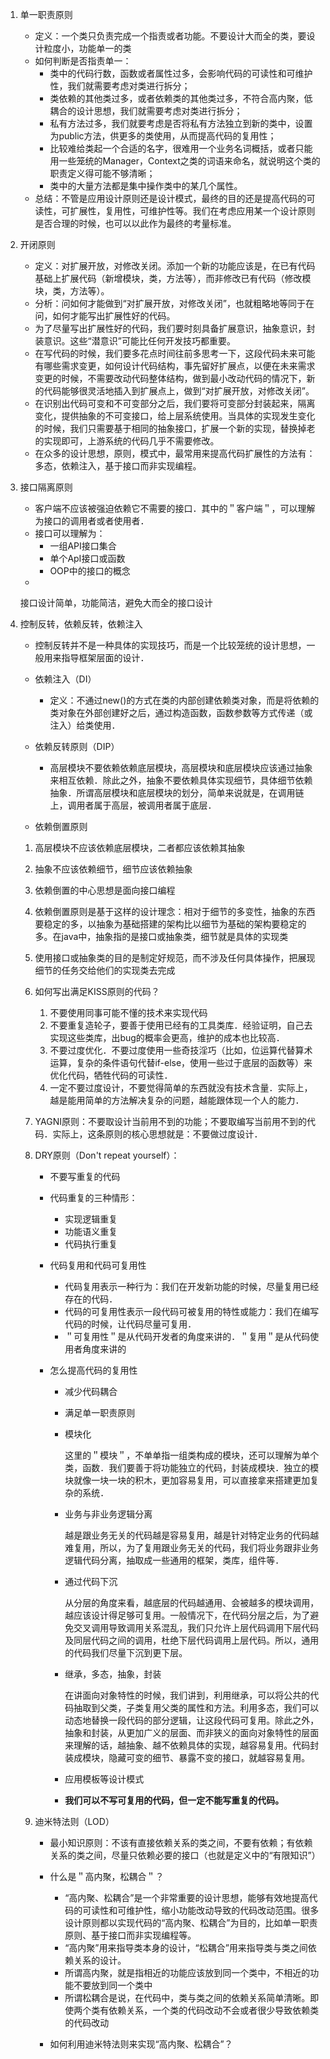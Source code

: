 1. 单一职责原则

   - 定义：一个类只负责完成一个指责或者功能。不要设计大而全的类，要设计粒度小，功能单一的类
   - 如何判断是否指责单一：
     - 类中的代码行数，函数或者属性过多，会影响代码的可读性和可维护性，我们就需要考虑对类进行拆分；
     - 类依赖的其他类过多，或者依赖类的其他类过多，不符合高内聚，低耦合的设计思想，我们就需要考虑对类进行拆分；
     - 私有方法过多，我们就要考虑是否将私有方法独立到新的类中，设置为public方法，供更多的类使用，从而提高代码的复用性；
     - 比较难给类起一个合适的名字，很难用一个业务名词概括，或者只能用一些笼统的Manager，Context之类的词语来命名，就说明这个类的职责定义得可能不够清晰；
     - 类中的大量方法都是集中操作类中的某几个属性。
   - 总结：不管是应用设计原则还是设计模式，最终的目的还是提高代码的可读性，可扩展性，复用性，可维护性等。我们在考虑应用某一个设计原则是否合理的时候，也可以以此作为最终的考量标准。

2. 开闭原则

   - 定义：对扩展开放，对修改关闭。添加一个新的功能应该是，在已有代码基础上扩展代码（新增模块，类，方法等），而非修改已有代码（修改模块，类，方法等）。
   - 分析：问如何才能做到“对扩展开放，对修改关闭”，也就粗略地等同于在问，如何才能写出扩展性好的代码。
   - 为了尽量写出扩展性好的代码，我们要时刻具备扩展意识，抽象意识，封装意识。这些“潜意识”可能比任何开发技巧都重要。
   - 在写代码的时候，我们要多花点时间往前多思考一下，这段代码未来可能有哪些需求变更，如何设计代码结构，事先留好扩展点，以便在未来需求变更的时候，不需要改动代码整体结构，做到最小改动代码的情况下，新的代码能够很灵活地插入到扩展点上，做到“对扩展开放，对修改关闭”。
   - 在识别出代码可变和不可变部分之后，我们要将可变部分封装起来，隔离变化，提供抽象的不可变接口，给上层系统使用。当具体的实现发生变化的时候，我们只需要基于相同的抽象接口，扩展一个新的实现，替换掉老的实现即可，上游系统的代码几乎不需要修改。
   - 在众多的设计思想，原则，模式中，最常用来提高代码扩展性的方法有：多态，依赖注入，基于接口而非实现编程。

3. 接口隔离原则

   - 客户端不应该被强迫依赖它不需要的接口．其中的＂客户端＂，可以理解为接口的调用者或者使用者．
   - 接口可以理解为：
      - 一组API接口集合
      - 单个ApI接口或函数
      - OOP中的接口的概念
   - 

   接口设计简单，功能简洁，避免大而全的接口设计

4. 控制反转，依赖反转，依赖注入

   - 控制反转并不是一种具体的实现技巧，而是一个比较笼统的设计思想，一般用来指导框架层面的设计．
   - 依赖注入（DI）
     - 定义：不通过new()的方式在类的内部创建依赖类对象，而是将依赖的类对象在外部创建好之后，通过构造函数，函数参数等方式传递（或注入）给类使用．
   - 依赖反转原则（DIP）
     - 高层模块不要依赖依赖底层模块，高层模块和底层模块应该通过抽象来相互依赖．除此之外，抽象不要依赖具体实现细节，具体细节依赖抽象．所谓高层模块和底层模块的划分，简单来说就是，在调用链上，调用者属于高层，被调用者属于底层．

   - 依赖倒置原则

   1. 高层模块不应该依赖底层模块，二者都应该依赖其抽象

   2. 抽象不应该依赖细节，细节应该依赖抽象

   3. 依赖倒置的中心思想是面向接口编程

   4. 依赖倒置原则是基于这样的设计理念：相对于细节的多变性，抽象的东西要稳定的多，以抽象为基础搭建的架构比以细节为基础的架构要稳定的多。在java中，抽象指的是接口或抽象类，细节就是具体的实现类

   5. 使用接口或抽象类的目的是制定好规范，而不涉及任何具体操作，把展现细节的任务交给他们的实现类去完成

   6. 如何写出满足KISS原则的代码？
      1. 不要使用同事可能不懂的技术来实现代码
      2. 不要重复造轮子，要善于使用已经有的工具类库．经验证明，自己去实现这些类库，出bug的概率会更高，维护的成本也比较高．
      3. 不要过度优化．不要过度使用一些奇技淫巧（比如，位运算代替算术运算，复杂的条件语句代替if-else，使用一些过于底层的函数等）来优化代码，牺牲代码的可读性．
      4. 一定不要过度设计，不要觉得简单的东西就没有技术含量．实际上，越是能用简单的方法解决复杂的问题，越能跟体现一个人的能力．
      
   7. YAGNI原则：不要取设计当前用不到的功能；不要取编写当前用不到的代码．实际上，这条原则的核心思想就是：不要做过度设计．

   8. DRY原则（Don't repeat yourself）：
      - 不要写重复的代码

      - 代码重复的三种情形：
        - 实现逻辑重复
        - 功能语义重复
        - 代码执行重复
        
      - 代码复用和代码可复用性

        - 代码复用表示一种行为：我们在开发新功能的时候，尽量复用已经存在的代码．
        - 代码的可复用性表示一段代码可被复用的特性或能力：我们在编写代码的时候，让代码尽量可复用．
        - ＂可复用性＂是从代码开发者的角度来讲的．＂复用＂是从代码使用者角度来讲的

      - 怎么提高代码的复用性
        - 减少代码耦合

        - 满足单一职责原则

        - 模块化

          这里的＂模块＂，不单单指一组类构成的模块，还可以理解为单个类，函数．我们要善于将功能独立的代码，封装成模块．独立的模块就像一块一块的积木，更加容易复用，可以直接拿来搭建更加复杂的系统．

        - 业务与非业务逻辑分离

          越是跟业务无关的代码越是容易复用，越是针对特定业务的代码越难复用，所以，为了复用跟业务无关的代码，我们将业务跟非业务逻辑代码分离，抽取成一些通用的框架，类库，组件等．

        - 通过代码下沉

          从分层的角度来看，越底层的代码越通用、会被越多的模块调用，越应该设计得足够可复用。一般情况下，在代码分层之后，为了避免交叉调用导致调用关系混乱，我们只允许上层代码调用下层代码及同层代码之间的调用，杜绝下层代码调用上层代码。所以，通用的代码我们尽量下沉到更下层。

        - 继承，多态，抽象，封装

          在讲面向对象特性的时候，我们讲到，利用继承，可以将公共的代码抽取到父类，子类复用父类的属性和方法。利用多态，我们可以动态地替换一段代码的部分逻辑，让这段代码可复用。除此之外，抽象和封装，从更加广义的层面、而非狭义的面向对象特性的层面来理解的话，越抽象、越不依赖具体的实现，越容易复用。代码封装成模块，隐藏可变的细节、暴露不变的接口，就越容易复用。

        - 应用模板等设计模式

        - **我们可以不写可复用的代码，但一定不能写重复的代码。**

   9. 迪米特法则（LOD）

      - 最小知识原则：不该有直接依赖关系的类之间，不要有依赖；有依赖关系的类之间，尽量只依赖必要的接口（也就是定义中的“有限知识”）
      
      - 什么是＂高内聚，松耦合＂？
        - “高内聚、松耦合”是一个非常重要的设计思想，能够有效地提高代码的可读性和可维护性，缩小功能改动导致的代码改动范围。很多设计原则都以实现代码的“高内聚、松耦合”为目的，比如单一职责原则、基于接口而非实现编程等。
        - “高内聚”用来指导类本身的设计，“松耦合”用来指导类与类之间依赖关系的设计。
        - 所谓高内聚，就是指相近的功能应该放到同一个类中，不相近的功能不要放到同一个类中
        - 所谓松耦合是说，在代码中，类与类之间的依赖关系简单清晰。即使两个类有依赖关系，一个类的代码改动不会或者很少导致依赖类的代码改动
      - 如何利用迪米特法则来实现“高内聚、松耦合”？

   

   

   
   
   
   
   
   
   



